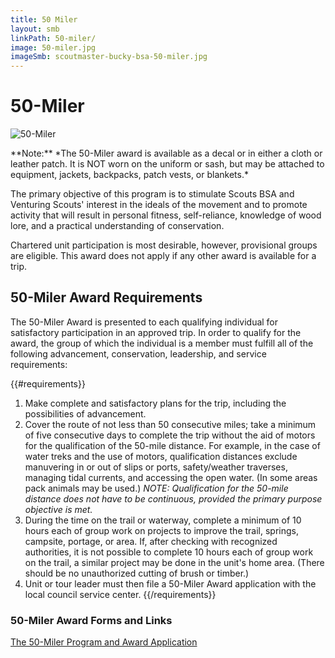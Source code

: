 ```yaml
---
title: 50 Miler
layout: smb
linkPath: 50-miler/
image: 50-miler.jpg
imageSmb: scoutmaster-bucky-bsa-50-miler.jpg
---
```


# 50-Miler

<div class="D(f) Fxd(c)--s">
<div class="Ta(c) Pt(1em)--s">

![50-Miler]({{imageSmb}})
</div>
**Note:** *The 50-Miler award is available as a decal or in either a cloth or leather patch. It is NOT worn on the uniform or sash, but may be attached to equipment, jackets, backpacks, patch vests, or blankets.*
<div>

The primary objective of this program is to stimulate Scouts BSA and Venturing Scouts' interest in the ideals of the movement and to promote activity that will result in personal fitness, self-reliance, knowledge of wood lore, and a practical understanding of conservation.

Chartered unit participation is most desirable, however, provisional groups are eligible. This award does not apply if any other award is available for a trip.

</div></div>

## 50-Miler Award Requirements

The 50-Miler Award is presented to each qualifying individual for satisfactory participation in an approved trip. In order to qualify for the award, the group of which the individual is a member must fulfill all of the following advancement, conservation, leadership, and service requirements:

{{#requirements}}
1. Make complete and satisfactory plans for the trip, including the possibilities of advancement.
2. Cover the route of not less than 50 consecutive miles; take a minimum of five consecutive days to complete the trip without the aid of motors for the qualification of the 50-mile distance.  For example, in the case of water treks and the use of motors, qualification distances exclude manuvering in or out of slips or ports, safety/weather traverses, managing tidal currents, and accessing the open water. (In some areas pack animals may be used.) *NOTE: Qualification for the 50-mile distance does not have to be continuous, provided the primary purpose objective is met.*
3. During the time on the trail or waterway, complete a minimum of 10 hours each of group work on projects to improve the trail, springs, campsite, portage, or area. If, after checking with recognized authorities, it is not possible to complete 10 hours each of group work on the trail, a similar project may be done in the unit's home area. (There should be no unauthorized cutting of brush or timber.)
4. Unit or tour leader must then file a 50-Miler Award application with the local council service center.
{{/requirements}}

### 50-Miler Award Forms and Links

[The 50-Miler Program and Award Application](https://filestore.scouting.org/filestore/pdf/430-067_WB.pdf)


